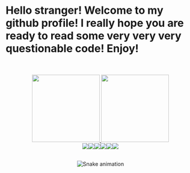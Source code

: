 # Hello stranger! Welcome to my github profile! I really hope you are ready to read some very very very questionable code! Enjoy!

<br/>
<br/>

<div align="center">
  <a href="https://github.com/Wyru">
  <img height="180em" src="https://github-readme-stats.vercel.app/api?username=Wyru&show_icons=true&theme=tokyonight&include_all_commits=true&count_private=true"/>
  <img height="180em" src="https://github-readme-stats.vercel.app/api/top-langs/?username=Wyru&layout=compact&langs_count=7&theme=tokyonight"/>
</div>


<div align="center"> 
<a href="https://www.instagram.com/i_will_say/" target="_blank"><img src="https://img.shields.io/badge/-Instagram-%23E4405F?style=for-the-badge&logo=instagram&logoColor=white" target="_blank"></a><a href="https://www.linkedin.com/in/willsaymon/" target="_blank"><img src="https://img.shields.io/badge/-LinkedIn-%230077B5?style=for-the-badge&logo=linkedin&logoColor=white" target="_blank"></a><a href="https://twitter.com/willsaymon" target="_blank"><img src="https://img.shields.io/badge/Twitter-1DA1F2?style=for-the-badge&logo=twitter&logoColor=white" target="_blank"></a><a href="https://steamcommunity.com/id/willsaymon/" target="_blank"><img src="https://img.shields.io/badge/Steam-000000?style=for-the-badge&logo=steam&logoColor=white" target="_blank"></a><a href="https://psnprofiles.com/Wyruu" target="_blank"><img src="https://img.shields.io/badge/PlayStation-003791?style=for-the-badge&logo=playstation&logoColor=white" target="_blank"></a><a href="-" target="_blank"><img src="https://img.shields.io/badge/Nintendo_Switch-E60012?style=for-the-badge&logo=nintendo-switch&logoColor=white" target="_blank"></a>  
 </div>
<!-- <br/>
<br/> -->
<!-- ### My toolbox
<img src="https://img.shields.io/badge/Unity-100000?style=for-the-badge&logo=unity&logoColor=white" alt="wyru-unity"><img src="https://img.shields.io/badge/Spotify-1ED760?&style=for-the-badge&logo=spotify&logoColor=white" alt="wyru-spotify"><img src="https://img.shields.io/badge/Windows-0078D6?style=for-the-badge&logo=windows&logoColor=white" alt="wyru-windows"><img src="https://img.shields.io/badge/Ubuntu-E95420?style=for-the-badge&logo=ubuntu&logoColor=white" alt="wyru-ubuntu"><img src="https://img.shields.io/badge/Android-3DDC84?style=for-the-badge&logo=android&logoColor=white" alt="wyru-android"><img src="https://img.shields.io/badge/Ubuntu-E95420?style=for-the-badge&logo=ubuntu&logoColor=white" alt="wyru-ubuntu"><img src="https://img.shields.io/badge/Ubuntu-E95420?style=for-the-badge&logo=ubuntu&logoColor=white" alt="wyru-ubuntu"> -->
<br/>

<div align="center">
  
   ![Snake animation](https://github.com/Wyru/Wyru/blob/output/github-contribution-grid-snake.svg)
  
</div>
